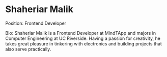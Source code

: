 # Shaheriar Malik
Position: Frontend Developer

Bio:
Shaheriar Malik is a Frontend Developer at MindTApp and majors in Computer Engineering at UC Riverside. Having a passion for creativity, he takes great pleasure in tinkering with electronics and building projects that also serve practically.
